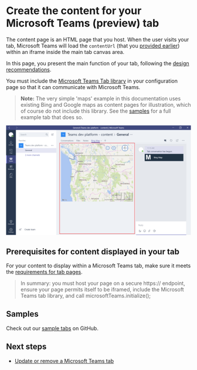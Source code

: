 ﻿# Create the content for your Microsoft Teams (preview) tab

The content page is an HTML page that you host.  When the user visits your tab, Microsoft Teams will load the `contentUrl` (that you [provided earlier](createconfigpage.md)) within an iframe inside the main tab canvas area.

In this page, you present the main function of your tab, following the [design recommendations](design.md).

You must include the [Microsoft Teams Tab library](jslibrary.md) in your configuration page so that it can communicate with Microsoft Teams.

>**Note:** The very simple 'maps' example in this documentation uses existing Bing and Google maps as content pages for illustration, which of course do not include this library.  See the [samples](samples.md) for a full example tab that does so.  

!["Tab with iframed content highlighted."](images/tab_content.png)

## Prerequisites for content displayed in your tab

For your content to display within a Microsoft Teams tab, make sure it meets the [requirements for tab pages](prerequisites.md).

>In summary: you must host your page on a secure https:// endpoint, ensure your page permits itself to be iframed, include the Microsoft Teams tab library, and call microsoftTeams.initialize();

## Samples

Check out our [sample tabs](samples.md) on GitHub.

## Next steps

* [Update or remove a Microsoft Teams tab](updateremove.md)

